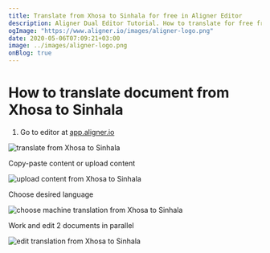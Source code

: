 ```yaml
---
title: Translate from Xhosa to Sinhala for free in Aligner Editor
description: Aligner Dual Editor Tutorial. How to translate for free from Xhosa to Sinhala. Aligner is multilingual document management platform. 
ogImage: "https://www.aligner.io/images/aligner-logo.png"
date: 2020-05-06T07:09:21+03:00
image: ../images/aligner-logo.png
onBlog: true
---
```


# How to translate document from Xhosa to Sinhala

1. Go to editor at [app.aligner.io](https://app.aligner.io "Aligner App web page")

![translate from Xhosa to Sinhala](../aligner-blank-editor.png "translate from Xhosa to Sinhala")

Copy-paste content or upload content

![upload content from Xhosa to Sinhala](../aligner-uploaded-document.png "upload content from Xhosa to Sinhala")

Choose desired language

![choose machine translation from Xhosa to Sinhala](../aligner-language-dropdown.png "choose machine translation from Xhosa to Sinhala")

Work and edit 2 documents in parallel

![edit translation from Xhosa to Sinhala](../aligner-double-sitded-editor.png "edit translation from Xhosa to Sinhala")

